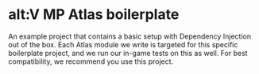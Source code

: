 # alt:V MP Atlas boilerplate
An example project that contains a basic setup with Dependency Injection out of the box.
Each Atlas module we write is targeted for this specific boilerplate project, and we run our in-game tests on this as well. For best compatibility, we recommend you use this project.



